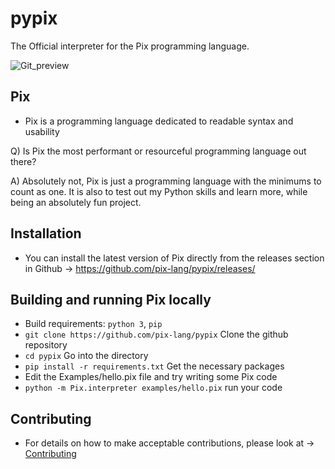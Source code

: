# pypix
The Official interpreter for the Pix programming language.

![Git_preview](https://user-images.githubusercontent.com/77634274/134150919-b5282119-55fe-44c0-b769-a06aed377374.jpeg)


## Pix
  - Pix is a programming language dedicated to readable syntax and usability

  Q) Is Pix the most performant or resourceful programming language out there?
  
  A) Absolutely not, Pix is just a programming language with the minimums to count as one.
  It is also to test out my Python skills and learn more, while being an absolutely fun project.

## Installation 
  - You can install the latest version of Pix directly from the releases section in Github -> https://github.com/pix-lang/pypix/releases/

## Building and running Pix locally
  - Build requirements: `python 3`, `pip`
  - `git clone https://github.com/pix-lang/pypix` Clone the github repository
  - `cd pypix` Go into the directory
  - `pip install -r requirements.txt` Get the necessary packages
  - Edit the Examples/hello.pix file and try writing some Pix code
  - `python -m Pix.interpreter examples/hello.pix` run your code

## Contributing
  - For details on how to make acceptable contributions, please look at -> <a href="https://github.com/pix-lang/pypix/blob/main/CONTRIBUTING.md">Contributing</a>
